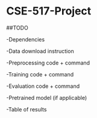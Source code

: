 # CSE-517-Project

##TODO

 -Dependencies
 
 -Data download instruction
 
 -Preprocessing code + command
 
 -Training code + command
 
 -Evaluation code + command
 
 -Pretrained model (if applicable)
 
 -Table of results
